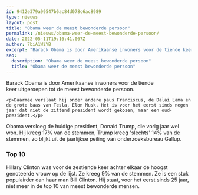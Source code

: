 ```yaml
---
id: 9412e379a99547b6ac84d078c6ac8989
type: nieuws
layout: post
title: "Obama weer de meest bewonderde persoon"
permalink: /nieuws/obama-weer-de-meest-bewonderde-persoon/
date: 2022-05-11T19:16:41.067Z
author: 7biA1WiYB
excerpt: "Barack Obama is door Amerikaanse inwoners voor de tiende keer uitgeroepen tot de meest bewonderde persoon.  "
seo:
  description: "Obama weer de meest bewonderde persoon"
  title: "Obama weer de meest bewonderde persoon"
---
```

Barack Obama is door Amerikaanse inwoners voor de tiende keer uitgeroepen tot de meest bewonderde persoon.  

    <p>Daarmee verslaat hij onder andere paus Franciscus, de Dalai Lama en de grote baas van Tesla, Elon Musk. Het is voor het eerst sinds negen jaar dat niet de zittend president wordt gekozen, maar een oud-president.</p>
<p>Obama versloeg de huidige president, Donald Trump, die vorig jaar wel won. Hij kreeg 17% van de stemmen, Trump kreeg 'slechts' 14% van de stemmen, zo blijkt uit de jaarlijkse peiling van onderzoeksbureau Gallup. </p>
<h3>Top 10</h3>
<p>Hillary Clinton was voor de zestiende keer achter elkaar de hoogst genoteerde vrouw op de lijst. Ze kreeg 9% van de stemmen. Ze is een stuk populairder dan haar man Bill Clinton. Hij staat, voor het eerst sinds 25 jaar, niet meer in de top 10 van meest bewonderde mensen.</p>  
